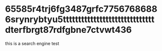 # 65585r4trj6fg3487grfc77567686886srynrybtyu5ttttttttttttttttttttttttttttttdterfbrgt87rdfgbne7ctvwt436
this is a search engine test
